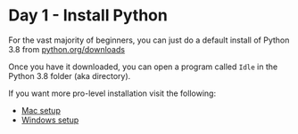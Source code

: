 # Day 1 - Install Python

For the vast majority of beginners, you can just do a default install of Python 3.8 from [python.org/downloads](https://python.org/downloads)

Once you have it downloaded, you can open a program called `Idle` in the Python 3.8 folder (aka directory). 

If you want more pro-level installation visit the following:

- [Mac setup](https://www.codingforentrepreneurs.com/blog/install-django-on-mac-or-linux)
- [Windows setup](https://www.codingforentrepreneurs.com/blog/install-python-django-on-windows)